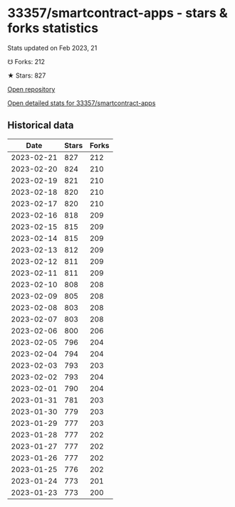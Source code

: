 # 33357/smartcontract-apps - stars & forks statistics

Stats updated on Feb 2023, 21

☋ Forks: 212

★ Stars: 827

[Open repository](https://github.com/33357/smartcontract-apps)

[Open detailed stats for 33357/smartcontract-apps](https://reviewgithub.com/rep/33357/smartcontract-apps)

## Historical data
| Date | Stars | Forks |
|------|-------|-------|
| 2023-02-21 | 827 | 212 | 
| 2023-02-20 | 824 | 210 | 
| 2023-02-19 | 821 | 210 | 
| 2023-02-18 | 820 | 210 | 
| 2023-02-17 | 820 | 210 | 
| 2023-02-16 | 818 | 209 | 
| 2023-02-15 | 815 | 209 | 
| 2023-02-14 | 815 | 209 | 
| 2023-02-13 | 812 | 209 | 
| 2023-02-12 | 811 | 209 | 
| 2023-02-11 | 811 | 209 | 
| 2023-02-10 | 808 | 208 | 
| 2023-02-09 | 805 | 208 | 
| 2023-02-08 | 803 | 208 | 
| 2023-02-07 | 803 | 208 | 
| 2023-02-06 | 800 | 206 | 
| 2023-02-05 | 796 | 204 | 
| 2023-02-04 | 794 | 204 | 
| 2023-02-03 | 793 | 203 | 
| 2023-02-02 | 793 | 204 | 
| 2023-02-01 | 790 | 204 | 
| 2023-01-31 | 781 | 203 | 
| 2023-01-30 | 779 | 203 | 
| 2023-01-29 | 777 | 203 | 
| 2023-01-28 | 777 | 202 | 
| 2023-01-27 | 777 | 202 | 
| 2023-01-26 | 777 | 202 | 
| 2023-01-25 | 776 | 202 | 
| 2023-01-24 | 773 | 201 | 
| 2023-01-23 | 773 | 200 | 

